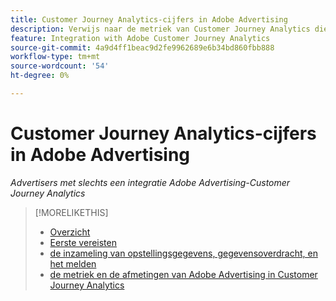 ```yaml
---
title: Customer Journey Analytics-cijfers in Adobe Advertising
description: Verwijs naar de metriek van Customer Journey Analytics die in Adobe Advertising beschikbaar zijn.
feature: Integration with Adobe Customer Journey Analytics
source-git-commit: 4a9d4ff1beac9d2fe9962689e6b34bd860fbb888
workflow-type: tm+mt
source-wordcount: '54'
ht-degree: 0%

---
```


# Customer Journey Analytics-cijfers in Adobe Advertising

*Advertisers met slechts een integratie Adobe Advertising-Customer Journey Analytics*

<!-- Ask Praveen for list -->


>[!MORELIKETHIS]
>
>* [ Overzicht ](overview.md)
>* [ Eerste vereisten ](prerequisites.md)
>* [ de inzameling van opstellingsgegevens, gegevensoverdracht, en het melden ](set-up.md)
>* [ de metriek en de afmetingen van Adobe Advertising in Customer Journey Analytics ](advertising-data-in-cja.md)
